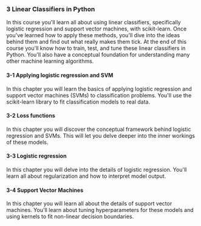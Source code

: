### 3 Linear Classifiers in Python
In this course you'll learn all about using linear classifiers, specifically logistic regression and support vector machines, with scikit-learn. Once you've learned how to apply these methods, you'll dive into the ideas behind them and find out what really makes them tick. At the end of this course you'll know how to train, test, and tune these linear classifiers in Python. You'll also have a conceptual foundation for understanding many other machine learning algorithms.



#### 3-1 Applying logistic regression and SVM
In this chapter you will learn the basics of applying logistic regression and support vector machines (SVMs) to classification problems. You'll use the scikit-learn library to fit classification models to real data.

#### 3-2 Loss functions
In this chapter you will discover the conceptual framework behind logistic regression and SVMs. This will let you delve deeper into the inner workings of these models.

#### 3-3 Logistic regression
In this chapter you will delve into the details of logistic regression. You'll learn all about regularization and how to interpret model output.

#### 3-4 Support Vector Machines
In this chapter you will learn all about the details of support vector machines. You'll learn about tuning hyperparameters for these models and using kernels to fit non-linear decision boundaries.
